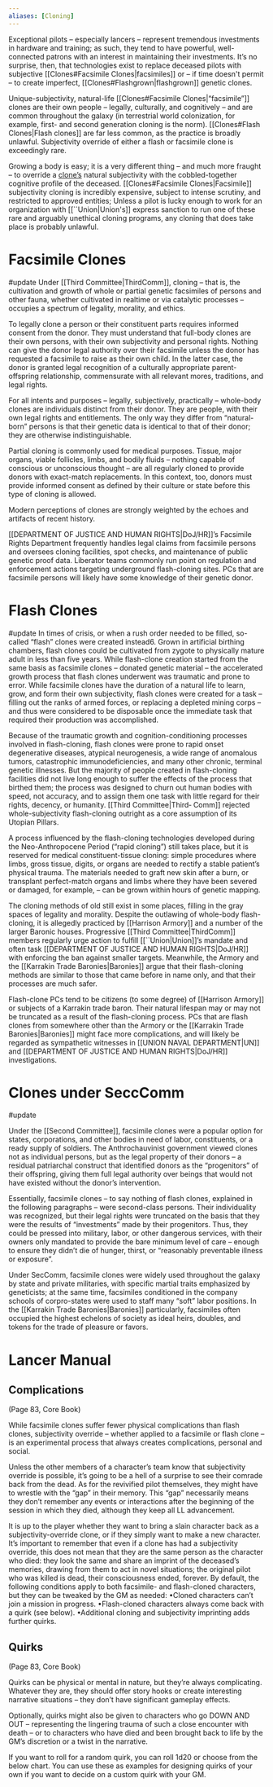 ```yaml
---
aliases: [Cloning]
---
```


Exceptional pilots – especially lancers – represent tremendous investments in hardware and training; as such, they tend to have powerful, well-connected patrons with an interest in maintaining their investments. It’s no surprise, then, that technologies exist to replace deceased pilots with subjective [[Clones#Facsimile Clones|facsimiles]] or – if time doesn't permit – to create imperfect, [[Clones#Flashgrown|flashgrown]] genetic clones.

Unique-subjectivity, natural-life [[Clones#Facsimile Clones|“facsimile”]] clones are their own people – legally, culturally, and cognitively – and are common throughout the galaxy (in terrestrial world colonization, for example, first- and second generation cloning is the norm). [[Clones#Flash Clones|Flash clones]] are far less common, as the practice is broadly unlawful. Subjectivity override of either a flash or facsimile clone is exceedingly rare.

Growing a body is easy; it is a very different thing – and much more fraught – to override a <u>clone’s</u> natural subjectivity with the cobbled-together cognitive profile of the deceased. [[Clones#Facsimile Clones|Facsimile]] subjectivity cloning is incredibly expensive, subject to intense scrutiny, and restricted to approved entities; Unless a pilot is lucky enough to work for an organization with [[``Union|Union's]] express sanction to run one of these rare and arguably unethical cloning programs, any cloning that does take place is probably unlawful.

# Facsimile Clones
#update 
Under [[Third Committee|ThirdComm]], cloning – that is, the cultivation and growth of whole or partial genetic facsimiles of persons and other fauna, whether cultivated in realtime or via catalytic processes – occupies a spectrum of legality, morality, and ethics. 

To legally clone a person or their constituent parts requires informed consent from the donor. They must understand that full-body clones are their own persons, with their own subjectivity and personal rights. Nothing can give the donor legal authority over their facsimile unless the donor has requested a facsimile to raise as their own child. In the latter case, the donor is granted legal recognition of a culturally appropriate parent-offspring relationship, commensurate with all relevant mores, traditions, and legal rights. 

For all intents and purposes – legally, subjectively, practically – whole-body clones are individuals distinct from their donor. They are people, with their own legal rights and entitlements. The only way they differ from “natural-born” persons is that their genetic data is identical to that of their donor; they are otherwise indistinguishable. 

Partial cloning is commonly used for medical purposes. Tissue, major organs, viable follicles, limbs, and bodily fluids – nothing capable of conscious or unconscious thought – are all regularly cloned to provide donors with exact-match replacements. In this context, too, donors must provide informed consent as defined by their culture or state before this type of cloning is allowed. 

Modern perceptions of clones are strongly weighted by the echoes and artifacts of recent history.

[[DEPARTMENT OF JUSTICE AND HUMAN RIGHTS|DoJ/HR]]’s Facsimile Rights Department frequently handles legal claims from facsimile persons and oversees cloning facilities, spot checks, and maintenance of public genetic proof data. Liberator teams commonly run point on regulation and enforcement actions targeting underground flash-cloning sites. PCs that are facsimile persons will likely have some knowledge of their genetic donor.

# Flash Clones 
#update
In times of crisis, or when a rush order needed to be filled, so-called “flash” clones were created instead6. Grown in artificial birthing chambers, flash clones could be cultivated from zygote to physically mature adult in less than five years. While flash-clone creation started from the same basis as facsimile clones – donated genetic material – the accelerated growth process that flash clones underwent was traumatic and prone to error. While facsimile clones have the duration of a natural life to learn, grow, and form their own subjectivity, flash clones were created for a task – filling out the ranks of armed forces, or replacing a depleted mining corps – and thus were considered to be disposable once the immediate task that required their production was accomplished. 

Because of the traumatic growth and cognition-conditioning processes involved in flash-cloning, flash clones were prone to rapid onset degenerative diseases, atypical neurogenesis, a wide range of anomalous tumors, catastrophic immunodeficiencies, and many other chronic, terminal genetic illnesses. But the majority of people created in flash-cloning facilities did not live long enough to suffer the effects of the process that birthed them; the process was designed to churn out human bodies with speed, not accuracy, and to assign them one task with little regard for their rights, decency, or humanity. [[Third Committee|Third‐ Comm]] rejected whole-subjectivity flash-cloning outright as a core assumption of its Utopian Pillars. 

A process influenced by the flash-cloning technologies developed during the Neo-Anthropocene Period (“rapid cloning”) still takes place, but it is reserved for medical constituent-tissue cloning: simple procedures where limbs, gross tissue, digits, or organs are needed to rectify a stable patient’s physical trauma. The materials needed to graft new skin after a burn, or transplant perfect-match organs and limbs where they have been severed or damaged, for example, – can be grown within hours of genetic mapping. 

The cloning methods of old still exist in some places, filling in the gray spaces of legality and morality. Despite the outlawing of whole-body flash-cloning, it is allegedly practiced by [[Harrison Armory]] and a number of the larger Baronic houses. Progressive [[Third Committee|ThirdComm]] members regularly urge action to fulfill [[``Union|Union]]’s mandate and often task [[DEPARTMENT OF JUSTICE AND HUMAN RIGHTS|DoJ/HR]] with enforcing the ban against smaller targets. Meanwhile, the Armory and the [[Karrakin Trade Baronies|Baronies]] argue that their flash-cloning methods are similar to those that came before in name only, and that their processes are much safer.

Flash-clone PCs tend to be citizens (to some degree) of [[Harrison Armory]] or subjects of a Karrakin trade baron. Their natural lifespan may or may not be truncated as a result of the flash-cloning process. PCs that are flash clones from somewhere other than the Armory or the [[Karrakin Trade Baronies|Baronies]] might face more complications, and will likely be regarded as sympathetic witnesses in [[UNION NAVAL DEPARTMENT|UN]] and [[DEPARTMENT OF JUSTICE AND HUMAN RIGHTS|DoJ/HR]] investigations.

# Clones under SeccComm
#update

Under the [[Second Committee]], facsimile clones were a popular option for states, corporations, and other bodies in need of labor, constituents, or a ready supply of soldiers. The Anthrochauvinist government viewed clones not as individual persons, but as the legal property of their donors – a residual patriarchal construct that identified donors as the “progenitors” of their offspring, giving them full legal authority over beings that would not have existed without the donor’s intervention.

Essentially, facsimile clones – to say nothing of flash clones, explained in the following paragraphs – were second-class persons. Their individuality was recognized, but their legal rights were truncated on the basis that they were the results of “investments” made by their progenitors. Thus, they could be pressed into military, labor, or other dangerous services, with their owners only mandated to provide the bare minimum level of care – enough to ensure they didn’t die of hunger, thirst, or “reasonably preventable illness or exposure”.

Under SecComm, facsimile clones were widely used throughout the galaxy by state and private militaries, with specific martial traits emphasized by geneticists; at the same time, facsimiles conditioned in the company schools of corpro-states were used to staff many “soft” labor positions. In the [[Karrakin Trade Baronies|Baronies]] particularly, facsimiles often occupied the highest echelons of society as ideal heirs, doubles, and tokens for the trade of pleasure or favors.

# Lancer Manual

## Complications
(Page 83, Core Book)

While facsimile clones suffer fewer physical complications than flash clones, subjectivity override – whether applied to a facsimile or flash clone – is an experimental process that always creates complications, personal and social. 

Unless the other members of a character’s team know that subjectivity override is possible, it’s going to be a hell of a surprise to see their comrade back from the dead. As for the revivified pilot themselves, they might have to wrestle with the “gap” in their memory. This “gap” necessarily means they don’t remember any events or interactions after the beginning of the session in which they died, although they keep all LL advancement.

It is up to the player whether they want to bring a slain character back as a subjectivity-override clone, or if they simply want to make a new character. It’s important to remember that even if a clone has had a subjectivity override, this does not mean that they are the same person as the character who died: they look the same and share an imprint of the deceased’s memories, drawing from them to act in novel situations; the original pilot who was killed is dead, their consciousness ended, forever. 
By default, the following conditions apply to both facsimile- and flash-cloned characters, but they can be tweaked by the GM as needed:
	•Cloned characters can’t join a mission in progress.
	•Flash-cloned characters always come back with a quirk (see below).
	•Additional cloning and subjectivity imprinting adds further quirks.


## Quirks
(Page 83, Core Book)

Quirks can be physical or mental in nature, but they’re always complicating. Whatever they are, they should offer story hooks or create interesting narrative situations – they don’t have significant gameplay effects.

Optionally, quirks might also be given to characters who go DOWN AND OUT – representing the lingering trauma of such a close encounter with death – or to characters who have died and been brought back to life by the GM’s discretion or a twist in the narrative.

If you want to roll for a random quirk, you can roll 1d20 or choose from the below chart. You can use these as examples for designing quirks of your own if you want to decide on a custom quirk with your GM.




